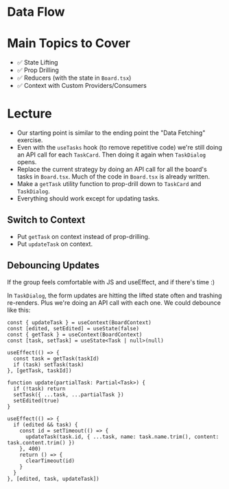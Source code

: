 # Data Flow

# Main Topics to Cover

- ✅ State Lifting
- ✅ Prop Drilling
- ✅ Reducers (with the state in `Board.tsx`)
- ✅ Context with Custom Providers/Consumers

# Lecture

- Our starting point is similar to the ending point the "Data Fetching" exercise.
- Even with the `useTasks` hook (to remove repetitive code) we're still doing an API call for each `TaskCard`. Then doing it again when `TaskDialog` opens.
- Replace the current strategy by doing an API call for all the board's tasks in `Board.tsx`. Much of the code in `Board.tsx` is already written.
- Make a `getTask` utility function to prop-drill down to `TaskCard` and `TaskDialog`.
- Everything should work except for updating tasks.

## Switch to Context

- Put `getTask` on context instead of prop-drilling.
- Put `updateTask` on context.

## Debouncing Updates

If the group feels comfortable with JS and useEffect, and if there's time :)

In `TaskDialog`, the form updates are hitting the lifted state often and trashing re-renders. Plus we're doing an API call with each one. We could debounce like this:

```tsx
const { updateTask } = useContext(BoardContext)
const [edited, setEdited] = useState(false)
const { getTask } = useContext(BoardContext)
const [task, setTask] = useState<Task | null>(null)

useEffect(() => {
  const task = getTask(taskId)
  if (task) setTask(task)
}, [getTask, taskId])

function update(partialTask: Partial<Task>) {
  if (!task) return
  setTask({ ...task, ...partialTask })
  setEdited(true)
}

useEffect(() => {
  if (edited && task) {
    const id = setTimeout(() => {
      updateTask(task.id, { ...task, name: task.name.trim(), content: task.content.trim() })
    }, 400)
    return () => {
      clearTimeout(id)
    }
  }
}, [edited, task, updateTask])
```
